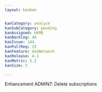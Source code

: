 ```yaml
---
layout: kanban


kanCategory: analyse
kanSubCategory: pending
kanAssigned: UKMO
kanBacklog: 44
kanIssue: 144
kanPullReq: 13
kanFeature: GeoNetwork
kanRelease: 4.1
kanMetric: 5.2
kanSize: 5

---
```


Enhancement ADMIN7: Delete subscriptions
